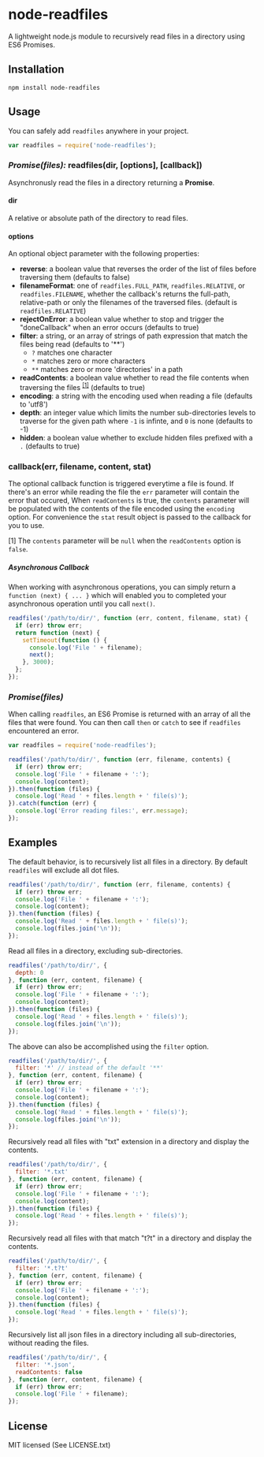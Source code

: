 # node-readfiles
A lightweight node.js module to recursively read files in a directory using ES6 Promises.

## Installation

    npm install node-readfiles

## Usage

You can safely add `readfiles` anywhere in your project.

```javascript
var readfiles = require('node-readfiles');
```

### _Promise(files):_ readfiles(dir, [options], [callback])
Asynchronusly read the files in a directory returning a **Promise**.

#### dir
A relative or absolute path of the directory to read files.

#### options

An optional object parameter with the following properties:

* **reverse**: a boolean value that reverses the order of the list of files before traversing them (defaults to false)
* **filenameFormat**: one of `readfiles.FULL_PATH`, `readfiles.RELATIVE`, or `readfiles.FILENAME`, whether the callback's returns the full-path, relative-path or only the filenames of the traversed files. (default is `readfiles.RELATIVE`)
* **rejectOnError**: a boolean value whether to stop and trigger the "doneCallback" when an error occurs (defaults to true)
* **filter**: a string, or an array of strings of path expression that match the files being read (defaults to '**')
  * `?` matches one character
  * `*` matches zero or more characters
  * `**` matches zero or more 'directories' in a path
* **readContents**: a boolean value whether to read the file contents when traversing the files <sup>[\[1\]](#read-files)</sup> (defaults to true)
* **encoding**: a string with the encoding used when reading a file (defaults to 'utf8')
* **depth**: an integer value which limits the number sub-directories levels to traverse for the given path where `-1` is infinte, and `0` is none (defaults to -1)
* **hidden**: a boolean value whether to exclude hidden files prefixed with a `.` (defaults to true)


### callback(err, filename, content, stat)

The optional callback function is triggered everytime a file is found. If there's an error while reading the file the `err` parameter will contain the error that occured, When `readContents` is true, the `contents` parameter will be populated with the contents of the file encoded using the `encoding` option. For convenience the `stat` result object is passed to the callback for you to use.

<span id="read-files">[1]</span> The `contents` parameter will be `null` when the `readContents` option is `false`.


##### Asynchronous Callback
When working with asynchronous operations, you can simply return a `function (next) { ... }` which will enabled you to completed your asynchronous operation until you call `next()`. 

```javascript
readfiles('/path/to/dir/', function (err, content, filename, stat) {
  if (err) throw err;
  return function (next) {
    setTimeout(function () {
      console.log('File ' + filename);
      next();
    }, 3000);
  };
});
```


### _Promise(files)_

When calling `readfiles`, an ES6 Promise is returned with an array of all the files that were found. You can then call `then` or `catch` to see if `readfiles` encountered an error.

```javascript
var readfiles = require('node-readfiles');

readfiles('/path/to/dir/', function (err, filename, contents) {
  if (err) throw err;
  console.log('File ' + filename + ':');
  console.log(content);
}).then(function (files) {
  console.log('Read ' + files.length + ' file(s)');
}).catch(function (err) {
  console.log('Error reading files:', err.message);
});
```

## Examples

The default behavior, is to recursively list all files in a directory. By default `readfiles` will exclude all dot files.

```javascript
readfiles('/path/to/dir/', function (err, filename, contents) {
  if (err) throw err;
  console.log('File ' + filename + ':');
  console.log(content);
}).then(function (files) {
  console.log('Read ' + files.length + ' file(s)');
  console.log(files.join('\n'));
});
```

Read all files in a directory, excluding sub-directories.

```javascript
readfiles('/path/to/dir/', {
  depth: 0
}, function (err, content, filename) {
  if (err) throw err;
  console.log('File ' + filename + ':');
  console.log(content);
}).then(function (files) {
  console.log('Read ' + files.length + ' file(s)');
  console.log(files.join('\n'));
});
```

The above can also be accomplished using the `filter` option.

```javascript
readfiles('/path/to/dir/', {
  filter: '*' // instead of the default '**'
}, function (err, content, filename) {
  if (err) throw err;
  console.log('File ' + filename + ':');
  console.log(content);
}).then(function (files) {
  console.log('Read ' + files.length + ' file(s)');
  console.log(files.join('\n'));
});
```

Recursively read all files with "txt" extension in a directory and display the contents.

```javascript
readfiles('/path/to/dir/', {
  filter: '*.txt'
}, function (err, content, filename) {
  if (err) throw err;
  console.log('File ' + filename + ':');
  console.log(content);
}).then(function (files) {
  console.log('Read ' + files.length + ' file(s)');
});

```

Recursively read all files with that match "t?t" in a directory and display the contents.

```javascript
readfiles('/path/to/dir/', {
  filter: '*.t?t'
}, function (err, content, filename) {
  if (err) throw err;
  console.log('File ' + filename + ':');
  console.log(content);
}).then(function (files) {
  console.log('Read ' + files.length + ' file(s)');
});

```

Recursively list all json files in a directory including all sub-directories, without reading the files.

```javascript
readfiles('/path/to/dir/', {
  filter: '*.json',
  readContents: false
}, function (err, content, filename) {
  if (err) throw err;
  console.log('File ' + filename);
});

```

## License
MIT licensed (See LICENSE.txt)
